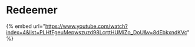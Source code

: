 # Redeemer

{% embed url="https://www.youtube.com/watch?index=4&list=PLHfFgeuMepwszuzd98LcrttHUMiZo_DoU&v=8dEbkxndKVc" %}
